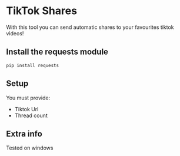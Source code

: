 # TikTok Shares
With this tool you can send automatic shares to your favourites tiktok videos!

## Install the requests module
```
pip install requests
```

## Setup
You must provide:
- Tiktok Url
- Thread count

## Extra info
Tested on windows
